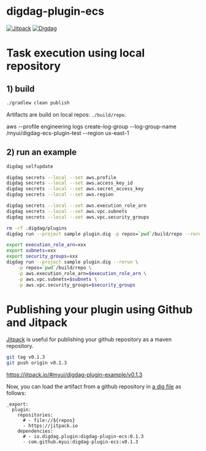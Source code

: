 # digdag-plugin-ecs
[![Jitpack](https://jitpack.io/v/myui/digdag-plugin-ecs.svg)](https://jitpack.io/#myui/digdag-plugin-ecs) [![Digdag](https://img.shields.io/badge/digdag-v0.9.28-brightgreen.svg)](https://github.com/treasure-data/digdag/releases/tag/v0.9.28)

# Task execution using local repository

## 1) build

```sh
./gradlew clean publish
```

Artifacts are build on local repos: `./build/repo`.

aws --profile engineering logs create-log-group --log-group-name /myui/digdag-ecs-plugin-test --region us-east-1

## 2) run an example

```sh
digdag selfupdate

digdag secrets --local --set aws.profile
digdag secrets --local --set aws.access_key_id
digdag secrets --local --set aws.secret_access_key
digdag secrets --local --set aws.region

digdag secrets --local --set aws.execution_role_arn
digdag secrets --local --set aws.vpc.subnets
digdag secrets --local --set aws.vpc.security_groups

rm -rf .digdag/plugins
digdag run --project sample plugin.dig -p repos=`pwd`/build/repo --rerun

export execution_role_arn=xxx
export subnets=xxx
export security_groups=xxx
digdag run --project sample plugin.dig --rerun \
	-p repos=`pwd`/build/repo \
	-p aws.execution_role_arn=$execution_role_arn \
	-p aws.vpc.subnets=$subnets \
	-p aws.vpc.security_groups=$security_groups
```

# Publishing your plugin using Github and Jitpack

[Jitpack](https://jitpack.io/) is useful for publishing your github repository as a maven repository.

```sh
git tag v0.1.3
git push origin v0.1.3
```

https://jitpack.io/#myui/digdag-plugin-example/v0.1.3

Now, you can load the artifact from a github repository in [a dig file](https://github.com/myui/digdag-plugin-example/blob/master/sample/plugin.dig) as follows:

```
_export:
  plugin:
    repositories:
      # - file://${repos}
      - https://jitpack.io
    dependencies:
      # - io.digdag.plugin:digdag-plugin-ecs:0.1.3
      - com.github.myui:digdag-plugin-ecs:v0.1.3
```

